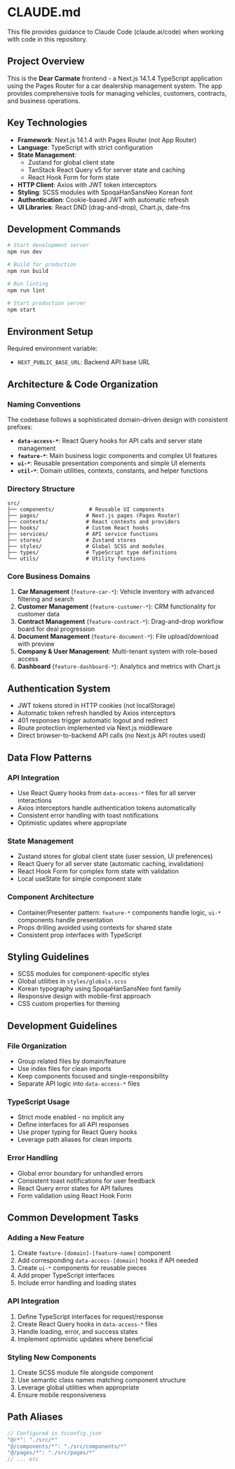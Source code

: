 # CLAUDE.md

This file provides guidance to Claude Code (claude.ai/code) when working with code in this repository.

## Project Overview

This is the **Dear Carmate** frontend - a Next.js 14.1.4 TypeScript application using the Pages Router for a car dealership management system. The app provides comprehensive tools for managing vehicles, customers, contracts, and business operations.

## Key Technologies

- **Framework**: Next.js 14.1.4 with Pages Router (not App Router)
- **Language**: TypeScript with strict configuration
- **State Management**: 
  - Zustand for global client state
  - TanStack React Query v5 for server state and caching
  - React Hook Form for form state
- **HTTP Client**: Axios with JWT token interceptors
- **Styling**: SCSS modules with SpoqaHanSansNeo Korean font
- **Authentication**: Cookie-based JWT with automatic refresh
- **UI Libraries**: React DND (drag-and-drop), Chart.js, date-fns

## Development Commands

```bash
# Start development server
npm run dev

# Build for production
npm run build

# Run linting
npm run lint

# Start production server
npm start
```

## Environment Setup

Required environment variable:
- `NEXT_PUBLIC_BASE_URL`: Backend API base URL

## Architecture & Code Organization

### Naming Conventions

The codebase follows a sophisticated domain-driven design with consistent prefixes:

- **`data-access-*`**: React Query hooks for API calls and server state management
- **`feature-*`**: Main business logic components and complex UI features
- **`ui-*`**: Reusable presentation components and simple UI elements
- **`util-*`**: Domain utilities, contexts, constants, and helper functions

### Directory Structure

```
src/
├── components/           # Reusable UI components
├── pages/               # Next.js pages (Pages Router)
├── contexts/            # React contexts and providers
├── hooks/               # Custom React hooks
├── services/            # API service functions
├── stores/              # Zustand stores
├── styles/              # Global SCSS and modules
├── types/               # TypeScript type definitions
└── utils/               # Utility functions
```

### Core Business Domains

1. **Car Management** (`feature-car-*`): Vehicle inventory with advanced filtering and search
2. **Customer Management** (`feature-customer-*`): CRM functionality for customer data
3. **Contract Management** (`feature-contract-*`): Drag-and-drop workflow board for deal progression
4. **Document Management** (`feature-document-*`): File upload/download with preview
5. **Company & User Management**: Multi-tenant system with role-based access
6. **Dashboard** (`feature-dashboard-*`): Analytics and metrics with Chart.js

## Authentication System

- JWT tokens stored in HTTP cookies (not localStorage)
- Automatic token refresh handled by Axios interceptors
- 401 responses trigger automatic logout and redirect
- Route protection implemented via Next.js middleware
- Direct browser-to-backend API calls (no Next.js API routes used)

## Data Flow Patterns

### API Integration
- Use React Query hooks from `data-access-*` files for all server interactions
- Axios interceptors handle authentication tokens automatically
- Consistent error handling with toast notifications
- Optimistic updates where appropriate

### State Management
- Zustand stores for global client state (user session, UI preferences)
- React Query for all server state (automatic caching, invalidation)
- React Hook Form for complex form state with validation
- Local useState for simple component state

### Component Architecture
- Container/Presenter pattern: `feature-*` components handle logic, `ui-*` components handle presentation
- Props drilling avoided using contexts for shared state
- Consistent prop interfaces with TypeScript

## Styling Guidelines

- SCSS modules for component-specific styles
- Global utilities in `styles/globals.scss`
- Korean typography using SpoqaHanSansNeo font family
- Responsive design with mobile-first approach
- CSS custom properties for theming

## Development Guidelines

### File Organization
- Group related files by domain/feature
- Use index files for clean imports
- Keep components focused and single-responsibility
- Separate API logic into `data-access-*` files

### TypeScript Usage
- Strict mode enabled - no implicit any
- Define interfaces for all API responses
- Use proper typing for React Query hooks
- Leverage path aliases for clean imports

### Error Handling
- Global error boundary for unhandled errors
- Consistent toast notifications for user feedback
- React Query error states for API failures
- Form validation using React Hook Form

## Common Development Tasks

### Adding a New Feature
1. Create `feature-[domain]-[feature-name]` component
2. Add corresponding `data-access-[domain]` hooks if API needed
3. Create `ui-*` components for reusable pieces
4. Add proper TypeScript interfaces
5. Include error handling and loading states

### API Integration
1. Define TypeScript interfaces for request/response
2. Create React Query hooks in `data-access-*` files
3. Handle loading, error, and success states
4. Implement optimistic updates where beneficial

### Styling New Components
1. Create SCSS module file alongside component
2. Use semantic class names matching component structure
3. Leverage global utilities when appropriate
4. Ensure mobile responsiveness

## Path Aliases

```typescript
// Configured in tsconfig.json
"@/*": "./src/*"
"@/components/*": "./src/components/*"
"@/pages/*": "./src/pages/*"
// ... etc
```